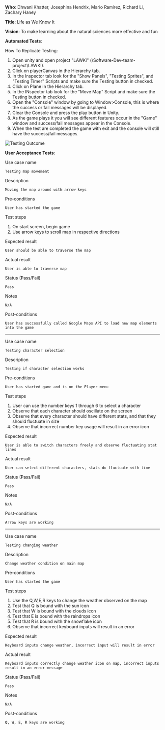 **Who**: Dhwani Khatter, Josephina Hendrix, Mario Ramirez, Richard Li, Zachary Haney

**Title**: Life as We Know It

**Vision**: To make learning about the natural sciences more effective and fun

**Automated Tests**:

How To Replicate Testing:
1. Open unity and open project "LAWKI" (\Software-Dev-team-project\LAWKI).
2. Click on playerCanvas in the Hierarchy tab.
3. In the Inspector tab look for the "Show Panels", "Testing Sprites", and "Testing Timer" Scripts and make sure the Testing button in checked.
4. Click on Plane in the Hierarchy tab.
5. In the INspector tab look for the "Move Map" Script and make sure the Testing button in checked.
6. Open the "Console" window by going to Window>Console, this is where the success or fail messages will be displayed.
7. Clear the Console and press the play button in Unity.
8. As the game plays it you will see different features occur in the "Game" window and success/fail messages appear in the Console.
9. When the test are completed the game with exit and the console will still have the success/fail messages.

![Testing Outcome](https://github.com/MiRamirezJr/Software-Dev-team-project/blob/master/team%20project%20pics/testingOutput.PNG)

**User Acceptance Tests**:

Use case name

	Testing map movement
Description

	Moving the map around with arrow keys

Pre-conditions

	User has started the game

Test steps
  1. On start screen, begin game
  2. Use arrow keys to scroll map in respective directions


Expected result

	User should be able to traverse the map 
Actual result

	User is able to traverse map
Status (Pass/Fail)

	Pass
Notes

	N/A
Post-conditions

	User has successfully called Google Maps API to load new map elements into the game
	
___

Use case name
  
	Testing character selection
Description
	
	Testing if character selection works
Pre-conditions

	User has started game and is on the Player menu
Test steps
  1. User can use the number keys 1 through 6 to select a character
  2. Observe that each character should oscillate on the screen
  3. Observe that every character should have different stats, and that they should fluctuate in size 
  4. Observe that incorrect number key usage will result in an error icon
  
  
Expected result

	User is able to switch characters freely and observe fluctuating stat lines
Actual result

	User can select different characters, stats do fluctuate with time
Status (Pass/Fail)

	Pass
Notes

	N/A
Post-conditions
	
	
	Arrow keys are working
___
Use case name

	Testing changing weather
Description
	
	Change weather condition on main map
	
Pre-conditions

	User has started the game
Test steps
  1. Use the Q,W,E,R keys to change the weather observed on the map
  2. Test that Q is bound with the sun icon
  3. Test that W is bound with the clouds icon
  4. Test that E is bound with the raindrops icon
  5. Test that R is bound with the snowflake icon
  6. Observe that incorrect keyboard inputs will result in an error

Expected result

	Keyboard inputs change weather, incorrect input will result in error
Actual result

	Keyboard inputs correctly change weather icon on map, incorrect inputs result in an error message
Status (Pass/Fail)

	Pass
Notes

	N/A
Post-conditions
	
	Q, W, E, R keys are working


